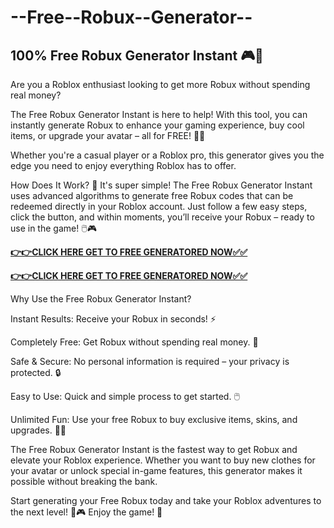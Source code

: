 # --Free--Robux--Generator--

## 100% Free Robux Generator Instant 🎮💎

Are you a Roblox enthusiast looking to get more Robux without spending real money? 

The Free Robux Generator Instant is here to help! With this tool, you can instantly generate Robux to enhance your gaming experience, buy cool items, or upgrade your avatar – all for FREE! 🚀💎

Whether you're a casual player or a Roblox pro, this generator gives you the edge you need to enjoy everything Roblox has to offer.

How Does It Work? 🤔 It's super simple! The Free Robux Generator Instant uses advanced algorithms to generate free Robux codes that can be redeemed directly in your Roblox account. Just follow a few easy steps, click the button, and within moments, you’ll receive your Robux – ready to use in the game! 🖱️🎮

[**👉👉CLICK HERE GET TO FREE GENERATORED NOW✅✅**](https://free24.raj-solution.com/roblox/)

[**👉👉CLICK HERE GET TO FREE GENERATORED NOW✅✅**](https://free24.raj-solution.com/roblox/)

Why Use the Free Robux Generator Instant?

Instant Results: Receive your Robux in seconds! ⚡

Completely Free: Get Robux without spending real money. 💸

Safe & Secure: No personal information is required – your privacy is protected. 🔒

Easy to Use: Quick and simple process to get started. 🖱️

Unlimited Fun: Use your free Robux to buy exclusive items, skins, and upgrades. 🎨🛒

The Free Robux Generator Instant is the fastest way to get Robux and elevate your Roblox experience. Whether you want to buy new clothes for your avatar or unlock special in-game features, this generator makes it possible without breaking the bank.

Start generating your Free Robux today and take your Roblox adventures to the next level! 🎉🎮 Enjoy the game! 💎
